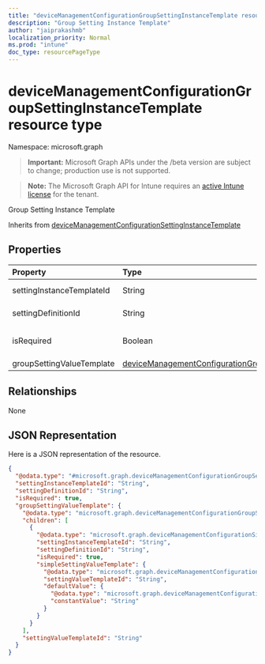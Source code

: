 ```yaml
---
title: "deviceManagementConfigurationGroupSettingInstanceTemplate resource type"
description: "Group Setting Instance Template"
author: "jaiprakashmb"
localization_priority: Normal
ms.prod: "intune"
doc_type: resourcePageType
---
```


# deviceManagementConfigurationGroupSettingInstanceTemplate resource type

Namespace: microsoft.graph

> **Important:** Microsoft Graph APIs under the /beta version are subject to change; production use is not supported.

> **Note:** The Microsoft Graph API for Intune requires an [active Intune license](https://go.microsoft.com/fwlink/?linkid=839381) for the tenant.

Group Setting Instance Template


Inherits from [deviceManagementConfigurationSettingInstanceTemplate](../resources/intune-deviceconfigv2-devicemanagementconfigurationsettinginstancetemplate.md)

## Properties
|Property|Type|Description|
|:---|:---|:---|
|settingInstanceTemplateId|String|Setting Instance Template Id Inherited from [deviceManagementConfigurationSettingInstanceTemplate](../resources/intune-deviceconfigv2-devicemanagementconfigurationsettinginstancetemplate.md)|
|settingDefinitionId|String|Setting Definition Id Inherited from [deviceManagementConfigurationSettingInstanceTemplate](../resources/intune-deviceconfigv2-devicemanagementconfigurationsettinginstancetemplate.md)|
|isRequired|Boolean|Indicates if a policy must specify this setting. Inherited from [deviceManagementConfigurationSettingInstanceTemplate](../resources/intune-deviceconfigv2-devicemanagementconfigurationsettinginstancetemplate.md)|
|groupSettingValueTemplate|[deviceManagementConfigurationGroupSettingValueTemplate](../resources/intune-deviceconfigv2-devicemanagementconfigurationgroupsettingvaluetemplate.md)|Group Setting Value Template|

## Relationships
None

## JSON Representation
Here is a JSON representation of the resource.
<!-- {
  "blockType": "resource",
  "@odata.type": "microsoft.graph.deviceManagementConfigurationGroupSettingInstanceTemplate"
}
-->
``` json
{
  "@odata.type": "#microsoft.graph.deviceManagementConfigurationGroupSettingInstanceTemplate",
  "settingInstanceTemplateId": "String",
  "settingDefinitionId": "String",
  "isRequired": true,
  "groupSettingValueTemplate": {
    "@odata.type": "microsoft.graph.deviceManagementConfigurationGroupSettingValueTemplate",
    "children": [
      {
        "@odata.type": "microsoft.graph.deviceManagementConfigurationSimpleSettingInstanceTemplate",
        "settingInstanceTemplateId": "String",
        "settingDefinitionId": "String",
        "isRequired": true,
        "simpleSettingValueTemplate": {
          "@odata.type": "microsoft.graph.deviceManagementConfigurationStringSettingValueTemplate",
          "settingValueTemplateId": "String",
          "defaultValue": {
            "@odata.type": "microsoft.graph.deviceManagementConfigurationStringSettingValueConstantDefaultTemplate",
            "constantValue": "String"
          }
        }
      }
    ],
    "settingValueTemplateId": "String"
  }
}
```
